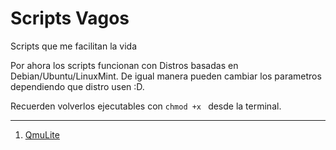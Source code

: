 # Scripts Vagos

Scripts que me facilitan la vida

Por ahora los scripts funcionan con Distros basadas en Debian/Ubuntu/LinuxMint.
De igual manera pueden cambiar los parametros dependiendo que distro usen :D.

Recuerden volverlos ejecutables con `chmod +x ` desde la terminal. 

---
1. [QmuLite](QmuLite/qmulite)
